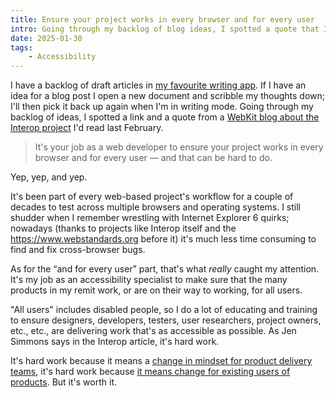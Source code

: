 ```yaml
---
title: Ensure your project works in every browser and for every user
intro: Going through my backlog of blog ideas, I spotted a quote that I thought was worth sharing.
date: 2025-01-30
tags:
    - Accessibility
---
```


I have a backlog of draft articles in [my favourite writing app](https://www.tempertemper.net/blog/in-search-of-the-best-writing-app). If I have an idea for a blog post I open a new document and scribble my thoughts down; I'll then pick it back up again when I'm in writing mode. Going through my backlog of ideas, I spotted a link and a quote from a [WebKit blog about the Interop project](https://webkit.org/blog/14955/the-web-just-gets-better-with-interop/) I'd read last February.

> It's your job as a web developer to ensure your project works in every browser and for every user — and that can be hard to do.

Yep, yep, and yep.

It's been part of every web-based project's workflow for a couple of decades to test across multiple browsers and operating systems. I still shudder when I remember wrestling with Internet Explorer 6 quirks; nowadays (thanks to projects like Interop itself and the https://www.webstandards.org before it) it's much less time consuming to find and fix cross-browser bugs.

As for the <q>and for every user</q> part, that's what *really* caught my attention. It's my job as an accessibility specialist to make sure that the many products in my remit work, or are on their way to working, for all users.

"All users" includes disabled people, so I do a lot of educating and training to ensure designers, developers, testers, user researchers, project owners, etc., etc., are delivering work that's as accessible as possible. As Jen Simmons says in the Interop article, it's hard work.

It's hard work because it means a [change in mindset for product delivery teams](https://www.tempertemper.net/blog/if-youre-going-to-do-a-job-do-it-properly), it's hard work because [it means change for existing users of products](https://www.tempertemper.net/blog/user-wants-versus-accessibility). But it's worth it.
